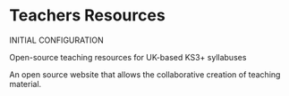 # Teachers Resources

INITIAL CONFIGURATION

Open-source teaching resources for UK-based KS3+ syllabuses

An open source website that allows the collaborative creation of teaching material.
